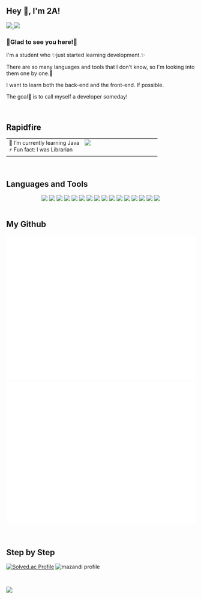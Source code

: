 ## Hey 👋, I'm 2A!

<a href="https://github.com/Dev-2A" target="_blank">
  <img src="https://img.shields.io/badge/GitHub-181817?style=flat-square&logo=GitHub&logoColor=ffffff"/>
</a>
<a href="https://www.linkedin.com/in/link2a" target="_blank">
  <img src="https://img.shields.io/badge/LinkedIn-0A66C2?style=flat-square&logo=LinkedIn&logoColor=ffffff"/>
</a>

### 💙Glad to see you here!💙  
I'm a student who ✨just started learning development.✨

There are so many languages and tools that I don't know, so I'm looking into them one by one.🐢

I want to learn both the back-end and the front-end. If possible.

The goal🏅 is to call myself a developer someday!  

<br/> 

## Rapidfire  
<table>
  <tr>
    <td valign="middle" width="50%">
      🌱 I’m currently learning Java
      <br/>
      ⚡ Fun fact: I was Librarian 
    </td>
    <td valign="top" width="50%">
        <img src="https://user-images.githubusercontent.com/74038190/226127923-0e8b7792-7b3c-462b-951b-63c96ba1a5af.gif"/>
    </td>
  </tr>
</table>  

<br/>

## Languages and Tools

<div align="center">
  <img src="https://img.shields.io/badge/Python-3776AB?style=flat-square&logo=Python&logoColor=ffffff"/>
  <img src="https://img.shields.io/badge/Node.js-339933?style=flat-square&logo=Node.js&logoColor=ffffff"/>
  <img src="https://img.shields.io/badge/Oracle-F80000?style=flat-square&logo=Oracle&logoColor=ffffff"/>
  <img src="https://img.shields.io/badge/Bootstrap-7952B3?style=flat-square&logo=Bootstrap&logoColor=ffffff"/>
  <img src="https://img.shields.io/badge/HTML5-E34F26?style=flat-square&logo=HTML5&logoColor=ffffff"/>
  <img src="https://img.shields.io/badge/Git-F05032?style=flat-square&logo=Git&logoColor=ffffff"/>
  <img src="https://img.shields.io/badge/Vue.js-4FC08D?style=flat-square&logo=Vue.js&logoColor=ffffff"/>
  <img src="https://img.shields.io/badge/Flask-000000?style=flat-square&logo=Flask&logoColor=ffffff"/>
  <img src="https://img.shields.io/badge/CSS3-1572B6?style=flat-square&logo=CSS3&logoColor=ffffff"/>
  <img src="https://img.shields.io/badge/Figma-F24E1E?style=flat-square&logo=Figma&logoColor=ffffff"/>
  <img src="https://img.shields.io/badge/Anaconda-44A833?style=flat-square&logo=Anaconda&logoColor=ffffff"/>
  <img src="https://img.shields.io/badge/Microsoft SQL Server-CC29927?style=flat-square&logo=Microsoft SQL Server&logoColor=ffffff"/>
  <img src="https://img.shields.io/badge/SQLite-003B57?style=flat-square&logo=SQLite&logoColor=ffffff"/>
  <img src="https://img.shields.io/badge/Canva-00C4CC?style=flat-square&logo=Canva&logoColor=ffffff"/>
  <img src="https://img.shields.io/badge/Axios-5A29E4?style=flat-square&logo=Axios&logoColor=ffffff"/>
  <img src="https://img.shields.io/badge/Eclipse IDE-2C2255?style=flat-square&logo=Eclipse IDE&logoColor=ffffff"/>
</div>

<br/>

## My Github

![Metrics](/github-metrics.svg)
![Metrics](/metrics.plugin.activity.svg)

<br/>

## Step by Step

[![Solved.ac Profile](http://mazassumnida.wtf/api/v2/generate_badge?boj=tangi826)](https://solved.ac/tangi826)
![mazandi profile](http://mazandi.herokuapp.com/api?handle=tangi826&theme=cold)

<br/>

![](https://komarev.com/ghpvc/?username=Dev-2A&color=blue&style=flat-square)

<!--
<a href="https://www.linkedin.com/in/link2a" target="_blank">
  <img src="https://img.shields.io/badge/LinkedIn-0A66C2?style=flat-square&logo=LinkedIn&logoColor=ffffff"/>

<!--
**Dev-2A/Dev-2A** is a ✨ _special_ ✨ repository because its `README.md` (this file) appears on your GitHub profile.

Here are some ideas to get you started:

- 🔭 I’m currently working on ...
- 🌱 I’m currently learning ...
- 👯 I’m looking to collaborate on ...
- 🤔 I’m looking for help with ...
- 💬 Ask me about ...
- 📫 How to reach me: ...
- 😄 Pronouns: ...
- ⚡ Fun fact: ....
-->
